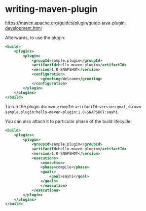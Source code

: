 # writing-maven-plugin
https://maven.apache.org/guides/plugin/guide-java-plugin-development.html

Afterwards, to use the plugin:
```xml
<build>
    <plugins>
        <plugin>
            <groupId>sample.plugin</groupId>
            <artifactId>hello-maven-plugin</artifactId>
            <version>1.0-SNAPSHOT</version>
            <configuration>
                <greeting>Welcome</greeting>
            </configuration>
        </plugin>
    </plugins>
</build>
```

To run the plugin do: `mvn groupId:artifactId:version:goal`, so `mvn sample.plugin:hello-maven-plugin:1.0-SNAPSHOT:sayhi`.

You can also attach it to particular phase of the build lifecycle:

```xml
<build>
    <plugins>
        <plugin>
            <groupId>sample.plugin</groupId>
            <artifactId>hello-maven-plugin</artifactId>
            <version>1.0-SNAPSHOT</version>
            <executions>
                <execution>
                <phase>compile</phase>
                <goals>
                    <goal>sayhi</goal>
                </goals>
                </execution>
            </executions>
        </plugin>
    </plugins>
</build>
```
